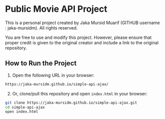 # Public Movie API Project

This is a personal project created by Jaka Mursid Muarif (GITHUB username : jaka-mursidm). All rights reserved.

You are free to use and modify this project. However, please ensure that proper credit is given to the original creator and include a link to the original repository.

## How to Run the Project

1. Open the following URL in your browser:

```sh
https://jaka-mursidm.github.io/simple-api-ajax/
```

2. Or, clone/pull this repository and open `index.html` in your browser:

```sh
git clone https://jaka-mursidm.github.io/simple-api-ajax.git
cd simple-api-ajax
open index.html
```

